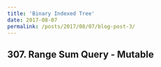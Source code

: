```yaml
---
title: 'Binary Indexed Tree'
date: 2017-08-07
permalink: /posts/2017/08/07/blog-post-3/
---
```


## 307. Range Sum Query - Mutable
<pre>
</pre>

